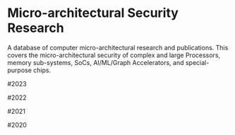 # Micro-architectural Security Research 
A database of computer micro-architectural research and publications. This covers the micro-architectural security of complex and large Processors, memory sub-systems, SoCs, AI/ML/Graph Accelerators, and special-purpose chips.

#2023

#2022

#2021

#2020
